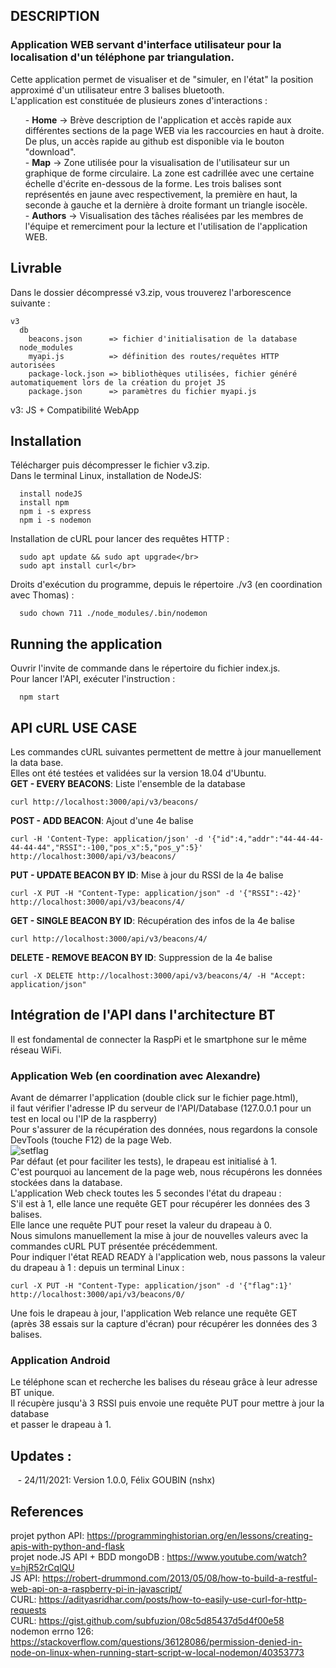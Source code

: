 ## DESCRIPTION
### Application WEB servant d'interface utilisateur pour la localisation d'un téléphone par triangulation.</br>
Cette application permet de visualiser et de "simuler, en l'état" la position approximé d'un utilisateur entre 3 balises bluetooth.</br>
L'application est constituée de plusieurs zones d'interactions :</br>
<ul>
  - <strong>Home</strong> -> Brève description de l'application et accès rapide aux différentes sections de la page WEB via les raccourcies en haut à droite. De plus, un accès rapide au github est disponible via le bouton "download".</br>
  - <strong>Map</strong> -> Zone utilisée pour la visualisation de l'utilisateur sur un graphique de forme circulaire. La zone est cadrillée avec une certaine échelle d'écrite en-dessous de la forme. Les trois balises sont représentés en jaune avec respectivement, la première en haut, la seconde à gauche et la dernière à droite formant un triangle isocèle.</br>
  - <strong>Authors</strong> -> Visualisation des tâches réalisées par les membres de l'équipe et remerciment pour la lecture et l'utilisation de l'application WEB.</br>
</ul>








## Livrable
Dans le dossier décompressé v3.zip, vous trouverez l'arborescence suivante :
```
v3
  db
    beacons.json      => fichier d'initialisation de la database
  node_modules
    myapi.js          => définition des routes/requêtes HTTP autorisées
    package-lock.json => bibliothèques utilisées, fichier généré automatiquement lors de la création du projet JS
    package.json      => paramètres du fichier myapi.js
``` 
v3: JS + Compatibilité WebApp
## Installation
Télécharger puis décompresser le fichier v3.zip.</br>
Dans le terminal Linux, installation de NodeJS:
```
  install nodeJS
  install npm
  npm i -s express
  npm i -s nodemon
``` 
Installation de cURL pour lancer des requêtes HTTP :
```
  sudo apt update && sudo apt upgrade</br>
  sudo apt install curl</br>
```
Droits d'exécution du programme, depuis le répertoire ./v3 (en coordination avec Thomas) :
```
  sudo chown 711 ./node_modules/.bin/nodemon
```
## Running the application
Ouvrir l'invite de commande dans le répertoire du fichier index.js.</br>
Pour lancer l'API, exécuter l'instruction :
```
  npm start
```
## API cURL USE CASE
Les commandes cURL suivantes permettent de mettre à jour manuellement la data base.</br>
Elles ont été testées et validées sur la version 18.04 d'Ubuntu.</br>
**GET - EVERY BEACONS**: Liste l'ensemble de la database
```
curl http://localhost:3000/api/v3/beacons/
```
**POST - ADD BEACON**: Ajout d'une 4e balise
```
curl -H 'Content-Type: application/json' -d '{"id":4,"addr":"44-44-44-44-44-44","RSSI":-100,"pos_x":5,"pos_y":5}' http://localhost:3000/api/v3/beacons/
```
**PUT - UPDATE BEACON BY ID**: Mise à jour du RSSI de la 4e balise
```
curl -X PUT -H "Content-Type: application/json" -d '{"RSSI":-42}' http://localhost:3000/api/v3/beacons/4/
```
**GET - SINGLE BEACON BY ID**: Récupération des infos de la 4e balise
```
curl http://localhost:3000/api/v3/beacons/4/
```
**DELETE - REMOVE BEACON BY ID**: Suppression de la 4e balise
```
curl -X DELETE http://localhost:3000/api/v3/beacons/4/ -H "Accept: application/json"
```
## Intégration de l'API dans l'architecture BT
Il est fondamental de connecter la RaspPi et le smartphone sur le même réseau WiFi.
### Application Web (en coordination avec Alexandre)
Avant de démarrer l'application (double click sur le fichier page.html),</br>
il faut vérifier l'adresse IP du serveur de l'API/Database (127.0.0.1 pour un test en local ou l'IP de la raspberry)</br>
Pour s'assurer de la récupération des données, nous regardons la console DevTools (touche F12) de la page Web.</br>
![setflag](https://user-images.githubusercontent.com/92402906/143230502-82cc5493-3866-4f65-9338-8d064d4c5c6a.jpg)</br>
Par défaut (et pour faciliter les tests), le drapeau est initialisé à 1.</br>
C'est pourquoi au lancement de la page web, nous récupérons les données stockées dans la database.</br>
L'application Web check toutes les 5 secondes l'état du drapeau :</br>
S'il est à 1, elle lance une requête GET pour récupérer les données des 3 balises.</br>
Elle lance une requête PUT pour reset la valeur du drapeau à 0.</br>
Nous simulons manuellement la mise à jour de nouvelles valeurs avec la commandes cURL PUT présentée précédemment.</br>
Pour indiquer l'état READ READY à l'application web, nous passons la valeur du drapeau à 1 : depuis un terminal Linux :
```
curl -X PUT -H "Content-Type: application/json" -d '{"flag":1}' http://localhost:3000/api/v3/beacons/0/
```
Une fois le drapeau à jour, l'application Web relance une requête GET (après 38 essais sur la capture d'écran) pour récupérer les données des 3 balises.</br>
### Application Android
Le téléphone scan et recherche les balises du réseau grâce à leur adresse BT unique.</br>
Il récupère jusqu'à 3 RSSI puis envoie une requête PUT pour mettre à jour la database</br>
et passer le drapeau à 1.</br>
## Updates :
&nbsp;&nbsp;&nbsp;- 24/11/2021: Version 1.0.0, Félix GOUBIN (nshx)
## References
projet python API: https://programminghistorian.org/en/lessons/creating-apis-with-python-and-flask</br>
projet node.JS API + BDD mongoDB : https://www.youtube.com/watch?v=hjR52rCqlQU</br>
JS API: https://robert-drummond.com/2013/05/08/how-to-build-a-restful-web-api-on-a-raspberry-pi-in-javascript/</br>
CURL: https://adityasridhar.com/posts/how-to-easily-use-curl-for-http-requests</br>
CURL: https://gist.github.com/subfuzion/08c5d85437d5d4f00e58</br>
nodemon errno 126: https://stackoverflow.com/questions/36128086/permission-denied-in-node-on-linux-when-running-start-script-w-local-nodemon/40353773

